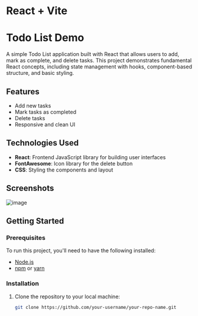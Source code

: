 # React + Vite
# Todo List Demo

A simple Todo List application built with React that allows users to add, mark as complete, and delete tasks. This project demonstrates fundamental React concepts, including state management with hooks, component-based structure, and basic styling.

## Features

- Add new tasks
- Mark tasks as completed
- Delete tasks
- Responsive and clean UI

## Technologies Used

- **React**: Frontend JavaScript library for building user interfaces
- **FontAwesome**: Icon library for the delete button
- **CSS**: Styling the components and layout

## Screenshots

![image](https://github.com/user-attachments/assets/6cddd858-a7dc-45b9-a334-1f2c190d390b)

## Getting Started

### Prerequisites

To run this project, you'll need to have the following installed:

- [Node.js](https://nodejs.org/en/download/)
- [npm](https://www.npmjs.com/) or [yarn](https://yarnpkg.com/)

### Installation

1. Clone the repository to your local machine:

   ```bash
   git clone https://github.com/your-username/your-repo-name.git
